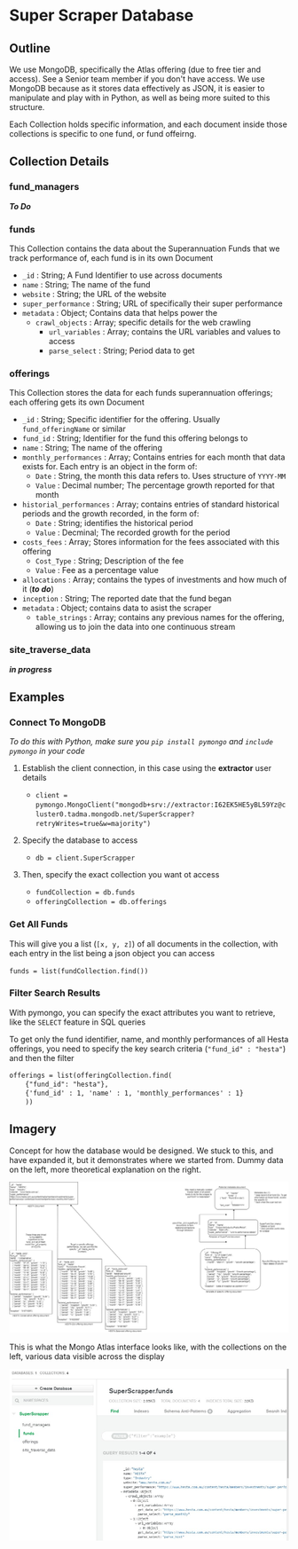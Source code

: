 # Super Scraper Database
## Outline
We use MongoDB, specifically the Atlas offering (due to free tier and access). See a Senior team member if you don't have access. We use MongoDB because as it stores data effectively as JSON, it is easier to manipulate and play with in Python, as well as being more suited to this structure.

Each Collection holds specific information, and each document inside those collections is specific to one fund, or fund offeirng.
## Collection Details
### fund_managers
***To Do***
### funds
This Collection contains the data about the Superannuation Funds that we track performance of, each fund is in its own Document
* `_id` : String; A Fund Identifier to use across documents
* `name` : String; The name of the fund
* `website` : String; the URL of the website
* `super_performance` : String; URL of specifically their super performance
* `metadata` : Object; Contains data that helps power the 
    * `crawl_objects` : Array; specific details for the web crawling
         *  `url_variables` : Array; contains the URL variables and values to access
         * `parse_select` : String; Period data to get
### offerings
This Collection stores the data for each funds superannuation offerings; each offering gets its own Document
* `_id` : String; Specific identifier for the offering. Usually `fund_offeringName` or similar
* `fund_id` : String; Identifier for the fund this offering belongs to
* `name` : String; The name of the offering
* `monthly_performances` : Array; Contains entries for each month that data exists for. Each entry is an object in the form of:
    * `Date` : String, the month this data refers to. Uses structure of `YYYY-MM`
    * `Value` : Decimal number; The percentage growth reported for that month
* `historial_performances` : Array; contains entries of standard historical periods and the growth recorded, in the form of:
    * `Date` : String; identifies the historical period
    * `Value` : Decminal; The recorded growth for the period
* `costs_fees` : Array; Stores information for the fees associated with this offering
    * `Cost_Type` : String; Description of the fee
    * `Value` : Fee as a percentage value
* `allocations` : Array; contains the types of investments and how much of it (***to do***)
* `inception` : String; The reported date that the fund began
* `metadata` : Object; contains data to asist the scraper
    * `table_strings` : Array; contains any previous names for the offering, allowing us to join the data into one continuous stream
### site_traverse_data
***in progress***
## Examples
### Connect To MongoDB
*To do this with Python, make sure you `pip install pymongo` and `include pymongo` in your code*

1. Establish the client connection, in this case using the **extractor** user details
    - `client = pymongo.MongoClient("mongodb+srv://extractor:I62EK5HE5yBL59Yz@cluster0.tadma.mongodb.net/SuperScrapper?retryWrites=true&w=majority")`

2. Specify the database to access
    - `db = client.SuperScrapper`

3. Then, specify the exact collection you want ot access
    - `fundCollection = db.funds`
    - `offeringCollection = db.offerings`

### Get All Funds
This will give you a list (`[x, y, z]`) of all documents in the collection, with each entry in the list being a json object you can access

`funds = list(fundCollection.find())`
### Filter Search Results
With pymongo, you can specify the exact attributes you want to retrieve, like the `SELECT` feature in SQL queries

To get only the fund identifier, name, and monthly performances of all Hesta offerings, you need to specify the key search criteria (`"fund_id" : "hesta"`) and then the filter
```
offerings = list(offeringCollection.find(
    {"fund_id": "hesta"},
    {'fund_id' : 1, 'name' : 1, 'monthly_performances' : 1}
    ))
```
## Imagery
Concept for how the database would be designed. We stuck to this, and have expanded it, but it demonstrates where we started from. Dummy data on the left, more theoretical explanation on the right.

![mongooDB Diagrams](mongo_mockup.png)

This is what the Mongo Atlas interface looks like, with the collections on the left, various data visible across the display

![MongoDB Atlas Interface](mongo_example.jpg)